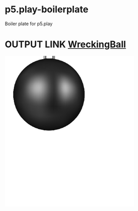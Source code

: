 # p5.play-boilerplate
Boiler plate for p5.play

#  **OUTPUT LINK** [WreckingBall](https://romaviraj.github.io/wreckingBall34/)
![alt WreckingB](ball1.png)
